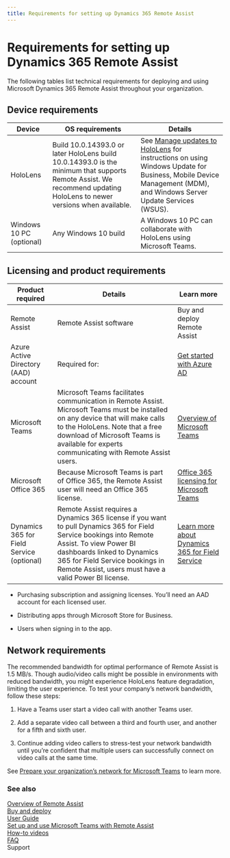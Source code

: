 ```yaml
---
title: Requirements for setting up Dynamics 365 Remote Assist
---
```


# Requirements for setting up Dynamics 365 Remote Assist

The following tables list technical requirements for deploying and using
Microsoft Dynamics 365 Remote Assist throughout your organization.

## Device requirements

| **Device**               | **OS requirements**                                                                                                                                                  | **Details**                                                                                                                                                                                                                    |
|--------------------------|----------------------------------------------------------------------------------------------------------------------------------------------------------------------|--------------------------------------------------------------------------------------------------------------------------------------------------------------------------------------------------------------------------------|
| HoloLens                 | Build 10.0.14393.0 or later HoloLens build 10.0.14393.0 is the minimum that supports Remote Assist. We recommend updating HoloLens to newer versions when available. | See [Manage updates to HoloLens](https://docs.microsoft.com/en-us/HoloLens/hololens-updates) for instructions on using Windows Update for Business, Mobile Device Management (MDM), and Windows Server Update Services (WSUS). |
| Windows 10 PC (optional) | Any Windows 10 build                                                                                                                                                 | A Windows 10 PC can collaborate with HoloLens using Microsoft Teams.                                                                                                                                                           |

Licensing and product requirements
----------------------------------

| **Product required**                      | **Details**                                                                                                                                                                                                                                                             | **Learn more**                                                                                                         |
|-------------------------------------------|-------------------------------------------------------------------------------------------------------------------------------------------------------------------------------------------------------------------------------------------------------------------------|------------------------------------------------------------------------------------------------------------------------|
| Remote Assist                             | Remote Assist software                                                                                                                                                                                                                                                  | Buy and deploy Remote Assist                                                                                           |
| Azure Active Directory (AAD) account      | Required for:                                                                                                                                                                                                                                                           | [Get started with Azure AD](https://docs.microsoft.com/en-us/azure/active-directory/fundamentals/get-started-azure-ad) |
| Microsoft Teams                           | Microsoft Teams facilitates communication in Remote Assist. Microsoft Teams must be installed on any device that will make calls to the HoloLens. Note that a free download of Microsoft Teams is available for experts communicating with Remote Assist users.         | [Overview of Microsoft Teams](https://docs.microsoft.com/en-us/MicrosoftTeams/teams-overview)                          |
| Microsoft Office 365                      | Because Microsoft Teams is part of Office 365, the Remote Assist user will need an Office 365 license.                                                                                                                                                                  | [Office 365 licensing for Microsoft Teams](https://docs.microsoft.com/en-us/MicrosoftTeams/office-365-licensing)       |
| Dynamics 365 for Field Service (optional) | Remote Assist requires a Dynamics 365 license if you want to pull Dynamics 365 for Field Service bookings into Remote Assist. To view Power BI dashboards linked to Dynamics 365 for Field Service bookings in Remote Assist, users must have a valid Power BI license. | [Learn more about Dynamics 365 for Field Service](https://dynamics.microsoft.com/en-us/field-service/overview/)        |

-   Purchasing subscription and assigning licenses. You’ll need an AAD account
    for each licensed user.

-   Distributing apps through Microsoft Store for Business.

-   Users when signing in to the app.

## Network requirements

The recommended bandwidth for optimal performance of Remote Assist is 1.5 MB/s.
Though audio/video calls might be possible in environments with reduced
bandwidth, you might experience HoloLens feature degradation, limiting the user
experience. To test your company’s network bandwidth, follow these steps:

1.  Have a Teams user start a video call with another Teams user.

2.  Add a separate video call between a third and fourth user, and another for a
    fifth and sixth user.

3.  Continue adding video callers to stress-test your network bandwidth until
    you’re confident that multiple users can successfully connect on video calls
    at the same time.

See [Prepare your organization’s network for Microsoft
Teams](https://docs.microsoft.com/en-us/MicrosoftTeams/prepare-network) to learn
more.

### See also
[Overview of Remote Assist](index.md)<br/>
[Buy and deploy](../licensing/buy-and-deploy.md)<br/>
[User Guide](user-guide.md)<br/>
[Set up and use Microsoft Teams with Remote Assist](use-microsoft-teams-with-remote-assist.md)<br/>
[How-to videos](videos.md)<br/>
[FAQ](faq.md)<br/>
Support